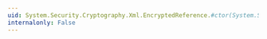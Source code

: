 ```yaml
---
uid: System.Security.Cryptography.Xml.EncryptedReference.#ctor(System.String)
internalonly: False
---
```

